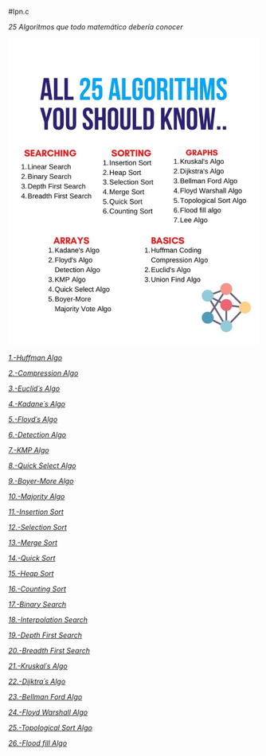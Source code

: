 #Ipn.c

_25 Algoritmos que todo matemático debería conocer_

<img src=/Resources/25.jpeg alt="#"/>

_[1.-Huffman Algo]()_

_[2.-Compression Algo]()_

_[3.-Euclid´s Algo]()_

_[4.-Kadane´s Algo]()_

_[5.-Floyd´s Algo]()_

_[6.-Detection Algo]()_

_[7.-KMP Algo]()_

_[8.-Quick Select Algo]()_

_[9.-Boyer-More Algo]()_

_[10.-Majority Algo]()_

_[11.-Insertion Sort]()_

_[12.-Selection Sort]()_

_[13.-Merge Sort]()_

_[14.-Quick Sort]()_

_[15.-Heap Sort]()_

_[16.-Counting Sort]()_

_[17.-Binary Search]()_

_[18.-Interpolation Search]()_

_[19.-Depth First Search]()_

_[20.-Breadth First Search]()_

_[21.-Kruskal´s Algo]()_

_[22.-Dijktra´s Algo]()_

_[23.-Bellman Ford Algo]()_

_[24.-Floyd Warshall Algo]()_

_[25.-Topological Sort Algo]()_

_[26.-Flood fill Algo]()_
